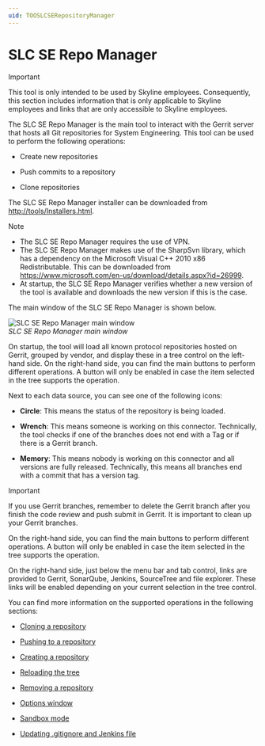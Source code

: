 ```yaml
---
uid: TOOSLCSERepositoryManager
---
```


# SLC SE Repo Manager

> [!IMPORTANT]
> This tool is only intended to be used by Skyline employees. Consequently, this section includes information that is only applicable to Skyline employees and links that are only accessible to Skyline employees.

The SLC SE Repo Manager is the main tool to interact with the Gerrit server that hosts all Git repositories for System Engineering. This tool can be used to perform the following operations:

- Create new repositories

- Push commits to a repository

- Clone repositories

The SLC SE Repo Manager installer can be downloaded from [http://tools/Installers.html](http://tools/Installers.html).

> [!NOTE]
>
> - The SLC SE Repo Manager requires the use of VPN.
> - The SLC SE Repo Manager makes use of the SharpSvn library, which has a dependency on the Microsoft Visual C++ 2010 x86 Redistributable. This can be downloaded from <https://www.microsoft.com/en-us/download/details.aspx?id=26999>.
> - At startup, the SLC SE Repo Manager verifies whether a new version of the tool is available and downloads the new version if this is the case.

The main window of the SLC SE Repo Manager is shown below.

![SLC SE Repo Manager main window](~/develop/images/SLC_SE_Repo_Manager_tool.png)
<br>*SLC SE Repo Manager main window*

On startup, the tool will load all known protocol repositories hosted on Gerrit, grouped by vendor, and display these in a tree control on the left-hand side. On the right-hand side, you can find the main buttons to perform different operations. A button will only be enabled in case the item selected in the tree supports the operation.

Next to each data source, you can see one of the following icons:

- **Circle**: This means the status of the repository is being loaded.

- **Wrench**: This means someone is working on this connector. Technically, the tool checks if one of the branches does not end with a Tag or if there is a Gerrit branch.

- **Memory**: This means nobody is working on this connector and all versions are fully released. Technically, this means all branches end with a commit that has a version tag.

> [!IMPORTANT]
> If you use Gerrit branches, remember to delete the Gerrit branch after you finish the code review and push submit in Gerrit. It is important to clean up your Gerrit branches.

On the right-hand side, you can find the main buttons to perform different operations. A button will only be enabled in case the item selected in the tree supports the operation.

On the right-hand side, just below the menu bar and tab control, links are provided to Gerrit, SonarQube, Jenkins, SourceTree and file explorer. These links will be enabled depending on your current selection in the tree control.

You can find more information on the supported operations in the following sections:

- [Cloning a repository](xref:Cloning_a_repository)

- [Pushing to a repository](xref:Pushing_to_a_repository)

- [Creating a repository](xref:Creating_a_repository)

- [Reloading the tree](xref:Reloading_the_tree)

- [Removing a repository](xref:Removing_a_repository)

- [Options window](xref:Options_window)

- [Sandbox mode](xref:Sandbox_mode)

- [Updating .gitignore and Jenkins file](xref:Updating_gitignore_and_Jenkins_file)
